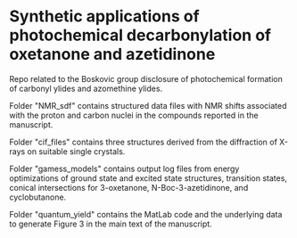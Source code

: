 # Synthetic applications of photochemical decarbonylation of oxetanone and azetidinone

Repo related to the Boskovic group disclosure of photochemical formation of carbonyl ylides and azomethine ylides.

Folder "NMR_sdf" contains structured data files with NMR shifts associated with the proton and carbon nuclei in the compounds reported in the manuscript.

Folder "cif_files" contains three structures derived from the diffraction of X-rays on suitable single crystals.

Folder "gamess_models" contains output log files from energy optimizations of ground state and excited state structures, transition states, conical intersections for 3-oxetanone, N-Boc-3-azetidinone, and cyclobutanone. 

Folder "quantum_yield" contains the MatLab code and the underlying data to generate Figure 3 in the main text of the manuscript.

